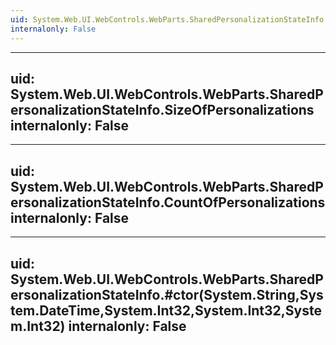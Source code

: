 ```yaml
---
uid: System.Web.UI.WebControls.WebParts.SharedPersonalizationStateInfo
internalonly: False
---
```


---
uid: System.Web.UI.WebControls.WebParts.SharedPersonalizationStateInfo.SizeOfPersonalizations
internalonly: False
---

---
uid: System.Web.UI.WebControls.WebParts.SharedPersonalizationStateInfo.CountOfPersonalizations
internalonly: False
---

---
uid: System.Web.UI.WebControls.WebParts.SharedPersonalizationStateInfo.#ctor(System.String,System.DateTime,System.Int32,System.Int32,System.Int32)
internalonly: False
---
